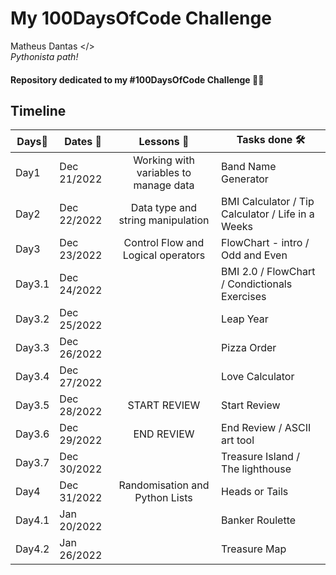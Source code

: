 # My **100DaysOfCode** Challenge

  Matheus Dantas </> <br>
 *Pythonista path!*

#### Repository dedicated to my **#100DaysOfCode** Challenge 🐍🔥

**Timeline**
-------------------------------------------------------------------------------
Days📌  |Dates 📅    |Lessons 🧠                          |Tasks done 🛠 
--------|------------|:-------------------------------------:|-------------------
Day1    |Dec 21/2022 |Working with variables to manage data| Band Name Generator
Day2    |Dec 22/2022 |Data type and string manipulation    | BMI Calculator / Tip Calculator / Life in a Weeks
Day3    |Dec 23/2022 |Control Flow and Logical operators   | FlowChart - intro / Odd and Even 
Day3.1  |Dec 24/2022 |                                     | BMI 2.0 / FlowChart / Condictionals Exercises
Day3.2  |Dec 25/2022 |                                     | Leap Year
Day3.3  |Dec 26/2022 |                                     | Pizza Order
Day3.4  |Dec 27/2022 |                                     | Love Calculator
Day3.5  |Dec 28/2022 |           START REVIEW              | Start Review 
Day3.6  |Dec 29/2022 |           END REVIEW                | End Review / ASCII art tool
Day3.7  |Dec 30/2022 |                                     | Treasure Island / The lighthouse
Day4    |Dec 31/2022 |Randomisation and Python Lists       | Heads or Tails
Day4.1  |Jan 20/2022 |                                     | Banker Roulette 
Day4.2  |Jan 26/2022 |                                     | Treasure Map
  
